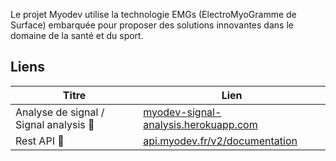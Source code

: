 Le projet Myodev utilise la technologie EMGs (ElectroMyoGramme de Surface) embarquée pour proposer des solutions innovantes dans le domaine de la santé et du sport.

## Liens

| Titre                                   | Lien                                                                           |
|-----------------------------------------|---------------------------------------------------------------------------------------|
| Analyse de signal / Signal analysis  📶 | [myodev-signal-analysis.herokuapp.com](https://myodev-signal-analysis.herokuapp.com/) |
| Rest API                             🤖 | [api.myodev.fr/v2/documentation](http://api.myodev.fr/v2/documentation) |
